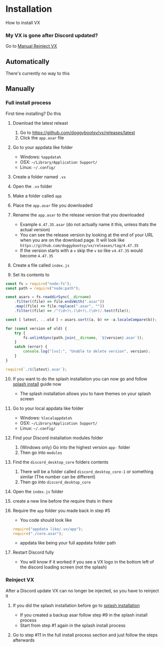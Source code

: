 # Installation
How to install VX

### My VX is gone after Discord updated?
Go to [Manual Reinject VX](#reinject-vx)

## Automatically
There's currently no way to this

## Manually

### Full install process
First time installing? Do this

1. Download the latest releast
    1. Go to https://github.com/doggybootsy/vx/releases/latest
    2. Click the `app.asar` file

2. Go to your appdata like folder
    * Windows: `%appdata%`
    * OSX: `~/Library/Application Support/`
    * Linux: `~/.config/`

3. Create a folder named `.vx`

4. Open the `.vx` folder

5. Make a folder called `app`

6. Place the `app.asar` file you downloaded

7. Rename the `app.asar` to the release version that you downloaded
    * Example `4.47.35.asar` (do not actually name it this, unless thats the actual version)
    * You can see the release version by looking at the end of your URL when you are on the download page. It will look like `https://github.com/doggybootsy/vx/releases/tag/4.47.35`
    * If the version starts with a `v` skip the `v` so like `v4.47.35` would become `4.47.35`

8. Create a file called `index.js`

9. Set its contents to 
```js
const fs = require("node:fs");
const path = require("node:path");

const asars = fs.readdirSync(__dirname)
    .filter((file) => file.endsWith(".asar"))
    .map((file) => file.replace(".asar", ""))
    .filter((file) => /^(\d+)\.(\d+)\.(\d+)/.test(file));

const [ latest, ...old ] = asars.sort((a, b) => -a.localeCompare(b));

for (const version of old) {
    try { 
        fs.unlinkSync(path.join(__dirname, `${version}.asar`)); 
    }
    catch (error) {
        console.log("[vx]:", "Unable to delete version", version);
    }
}

require(`./${latest}.asar`);
```

10. If you want to do the splash installation you can now go and follow [splash install](./themes/splash.md#installation-for-splash-theming) guide now
    * The splash installation allows you to have themes on your splash screen

11. Go to your local appdata like folder
    * Windows: `%localappdata%`
    * OSX: `~/Library/Application Support/`
    * Linux: `~/.config/`

12. Find your Discord installation modules folder
    1. (Windows only) Go into the highest version `app-` folder
    2. Then go into `modules`

13. Find the `discord_desktop_core` folders contents
    1. There will be a folder called `discord_desktop_core-1` or something similar (The number can be different)
    2. Then go into `discord_desktop_core`

14. Open the `index.js` folder

15. create a new line before the require thats in there

16. Require the `app` folder you made back in step #5
    * You code should look like 
    ```js
    require("appdata like/.vx/app");
    require("./core.asar");
    ```
    * appdata like being your full appdata folder path

17. Restart Discord fully
    * You will know if it worked if you see a VX logo in the bottom left of the discord loading screen (not the splash)

### Reinject VX
After a Discord update VX can no longer be injected, so you have to reinject it

1. If you did the splash installation before go to [splash installation](./themes/splash.md#installation-for-splash-theming)
    * If you created a backup asar follow step #9 in the splash install process
    * Start from step #1 again in the splash install process

2. Go to step #11 in the full install process section and just follow the steps afterwards
